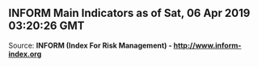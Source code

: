 ## INFORM Main Indicators as of Sat, 06 Apr 2019 03:20:26 GMT

Source: **INFORM (Index For Risk Management) - http://www.inform-index.org**